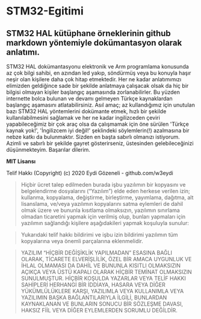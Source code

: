 # STM32-Egitimi
STM32 HAL kütüphane örneklerinin github markdown yöntemiyle dokümantasyon olarak anlatımı.
---
STM32 HAL dokümantasyonu elektronik ve Arm programlama konusunda az çok bilgi sahibi, en azından led yakıp, söndürmüş veya bu konuyla haşır neşir olan kişilere daha çok hitap etmektedir. Her ne kadar anlatımımızı elimizden geldiğince sade bir şekilde anlatmaya çalışacak olsak da hiç bir bilgisi olmayan kişiler başlangıç aşamasında zorlanabilirler. Bu yüzden internette bolca bulunan ve devamı gelmeyen Türkçe kaynaklardan başlangıç aşamasını atlatabilirsiniz. Asıl amaç; az kullandığımız için unutulan bazı STM32 HAL yöntemlerini dokümante etmek, hızlı bir şekilde kullanılabilmesini sağlamak ve her ne kadar ingilizceden çeviri yapabileceğimiz bir çok araç olsa da çalışmamak için öne sürülen 'Türkçe kaynak yok!', 'İngilizcem iyi değil!' şeklindeki söylemlerin(!) azalmasına bir nebze katkı da bulunmaktır. Sizden en başta sabırlı olmanızı istiyorum. Azimli ve sabırlı bir şekilde gayret gösterirseniz, üstesinden gelebileceğinizi düşünmekteyim. Başarılar dilerim.

**MIT Lisansı**

Telif Hakkı (Copyright) (c) 2020 Eydi Gözeneli - github.com/w3eydi

>Hiçbir ücret talep edilmeden burada işbu yazılımın bir kopyasını ve belgelendirme dosyalarını (“Yazılım”) elde eden herkese verilen izin; kullanma, kopyalama, değiştirme, birleştirme, yayımlama, dağıtma, alt lisanslama, ve/veya yazılımın kopyalarını satma eylemleri de dahil olmak üzere ve bununla kısıtlama olmaksızın, yazılımın sınırlama olmadan ticaretini yapmak için verilmiş olup, bunları yapmaları için yazılımın sağlandığı kişilere aşağıdakileri yapmak koşuluyla sunulur:

>Yukarıdaki telif hakkı bildirimi ve işbu izin bildirimi yazılımın tüm kopyalarına veya önemli parçalarına eklenmelidir. 

>YAZILIM “HİÇBİR DEĞİŞİKLİK YAPILMADAN” ESASINA BAĞLI OLARAK, TİCARETE ELVERİŞLİLİK, ÖZEL BİR AMACA UYGUNLUK VE İHLAL OLMAMASI DA DAHİL VE BUNUNLA KISITLI OLMAKSIZIN AÇIKÇA VEYA ÜSTÜ KAPALI OLARAK HİÇBİR TEMİNAT OLMAKSIZIN SUNULMUŞTUR. HİÇBİR KOŞULDA YAZARLAR VEYA TELİF HAKKI SAHİPLERİ HERHANGİ BİR İDDİAYA, HASARA VEYA DİĞER YÜKÜMLÜLÜKLERE KARŞI, YAZILIMLA VEYA KULLANIMLA VEYA YAZILIMIN BAŞKA BAĞLANTILARIYLA İLGİLİ, BUNLARDAN KAYNAKLANAN VE BUNLARIN SONUCU BİR SÖZLEŞME DAVASI, HAKSIZ FİİL VEYA DİĞER EYLEMLERDEN SORUMLU DEĞİLDİR.